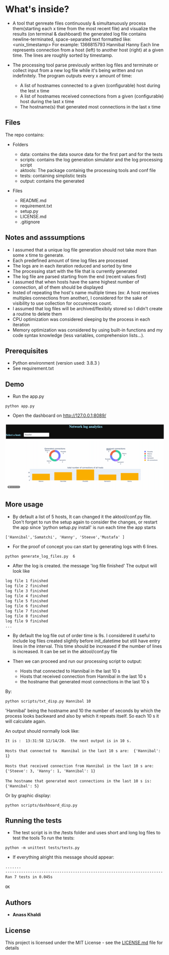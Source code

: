 # What's inside?

*  A tool that genreate files continuously & simultanuously process them(starting each x time from the most recent file) and visualize the results (on terminal & dashboard)
    the generated log file contains newline-terminated, space-separated text formatted like:
    <unix_timestamp> <hostname> <hostname>
    For example:
    1366815793 Hannibal  Hanny
    Each line represents connection from a host (left) to another host (right) at a given time. The lines are roughly sorted by timestamp.

*   The processing  tool  parse previously written log files and terminate or collect input from a new log file while it's being written and run indefinitely.
The program outputs every x  amount of time:
    *  A list of hostnames connected to a given (configurable) host during the lest x time
    *  A list of hostnames received connections from a given (configurable) host during the last x time 
    *  The hostname(s) that generated most connections in the last x time

## Files
The repo contains:
*  Folders 
    *  data: contains the data source data for the first part and for the tests
    *  scripts: contains the log generation simulator and the log processing script
    *  aktools: The package containig the processing tools and conf file
    *  tests: containing simplistic tests
    *  output: contains the generated 
    
*  Files
   *   README.md
   *   requirement.txt
   *   setup.py
   *   LICENSE.md
   *   .gitignore


## Notes and asssumptions 

*   I assumed that a unique log file generation should not take more than some x time to generate.
*   Each predefined amount of time log files are processed
*   The logs are in each iteration reduced and sorted by time
*   The processing start with the file that is currently generated
*   The log file are parsed starting from the end (recent values first)
*   I assumed that when hosts have the same highest number of connection, all of them should be displayed
*   Insted of repeating the host's name multiple times (ex: A host receives multiples connections from another), I considered for the sake of visibility to use collection for occurences count.
*   I assumed that log files will be archived/flexibily stored so I didn't create a routine to delete them 
*   CPU optimization was considered sleeping by the process in each iteration
*   Memory optimization was considered by using built-in functions and my code syntax knowledge (less variables, comprehension lists...).


## Prerequisites

*   Python environment (version used: 3.8.3 )
*   See requirement.txt


## Demo 

*   Run the app.py

```
python app.py
```
*   Open the dashboard on http://127.0.0.1:8089/

![Alt Text](data/picgif.gif)

## More usage
*   By default a list of 5 hosts, It can changed it the aktool/conf.py file. Don't forget to run the setup again to consider the changes, or restart the app since  'python setup.py install' is run each time the app starts

```
['Hannibal','Samatchi', 'Hanny', 'Steeve','Mustafa' ]
```


*   For the proof of concept you can start by generating logs with 6 lines.
```
python generate_log_files.py  6
```
*   After the log is created. the message 'log file <index> finished'
The output will look like
```
log file 1 finished
log file 2 finished
log file 3 finished
log file 4 finished
log file 5 finished
log file 6 finished
log file 7 finished
log file 8 finished
log file 9 finished
...
```

*   By default the log file out of order time is 9s. I considered it useful to include log files created slightly before init_datetime but still have entry lines in the interval. This time should be increased if the number of lines is increased.
It can be set in the aktool/conf.py file

*   Then we can proceed and run our processing script to output:
    *    Hosts that connected to  Hannibal in the last 10 s
    *    Hosts that received connection from Hannibal in the last 10 s
    *    the hostname that generated most connections in the last 10 s

By:

```
python scripts/txt_disp.py Hannibal 10
```
'Hannibal' being the hostname and 10 the number of seconds by which the process looks backward and also by which it repeats itself.
So each 10 s it will calculate again.

An output should normally look like:
```
It is :  13:31:58 12/14/20.  the next output is in 10 s. 

Hosts that connected to  Hannibal in the last 10 s are:  {'Hannibal': 1} 

Hosts that received connection from Hannibal in the last 10 s are:  {'Steeve': 3, 'Hanny': 1, 'Hannibal': 1} 

The hostname that generated most connections in the last 10 s is:  {'Hannibal': 5}
```

Or by graphic display:

```
python scripts/dashboard_disp.py 
```

## Running the tests

*   The test script is in the /tests folder and uses short and long log files to test the tools
To run the tests: 
```
python -m unittest tests/tests.py
```
*   If everything alright this message should appear:

```
.......
----------------------------------------------------------------------
Ran 7 tests in 0.045s

OK
```


## Authors

* **Anass Khaldi** 


## License

This project is licensed under the MIT License - see the [LICENSE.md](LICENSE.md) file for details

